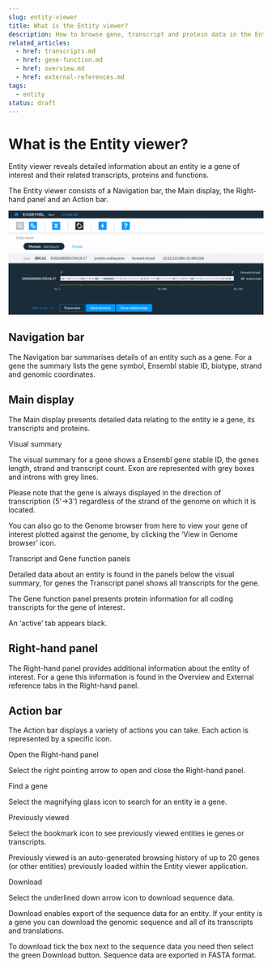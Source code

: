 ```yaml
---
slug: entity-viewer
title: What is the Entity viewer?
description: How to browse gene, transcript and protein data in the Entity viewer
related_articles:
  - href: transcripts.md
  - href: gene-function.md
  - href: overview.md
  - href: external-references.md
tags:
  - entity
status: draft
---
```


# What is the Entity viewer?

Entity viewer reveals detailed information about an entity ie a gene of interest and their related transcripts, proteins and functions.

The Entity viewer consists of a Navigation bar, the Main display, the Right-hand panel and an Action bar.

![](media/entity-viewer.png)

## Navigation bar

The Navigation bar summarises details of an entity such as a gene. For a gene the summary lists the gene symbol, Ensembl stable ID, biotype, strand and genomic coordinates. 


## Main display

The Main display presents detailed data relating to the entity ie a gene, its transcripts and proteins. 


Visual summary

The visual summary for a gene shows a Ensembl gene stable ID, the genes length, strand and transcript count. Exon are represented with grey boxes and introns with grey lines.

Please note that the gene is always displayed in the direction of transcription (5'->3') regardless of the strand of the genome on which it is located.

You can also go to the Genome browser from here to view your gene of interest plotted against the genome, by clicking the ‘View in Genome browser’ icon.


Transcript and Gene function panels

Detailed data about an entity is found in the panels below the visual summary, for genes the Transcript panel shows all transcripts for the gene. 

The Gene function panel presents protein information for all coding transcripts for the gene of interest.  

An ‘active’ tab appears black.


## Right-hand panel
 
The Right-hand panel provides additional information about the entity of interest. For a gene this information is found in the Overview and External reference tabs in the Right-hand panel.
 

## Action bar

The Action bar displays a variety of actions you can take. Each action is represented by a specific icon.


Open the Right-hand panel

Select the right pointing arrow to open and close the Right-hand panel.


Find a gene

Select the magnifying glass icon to search for an entity ie a gene. 


Previously viewed

Select the bookmark icon to see previously viewed entities ie genes or transcripts.

Previously viewed is an auto-generated browsing history of up to 20 genes (or other entities) previously loaded within the Entity viewer application.
 

Download

Select the underlined down arrow icon to download sequence data.

Download enables export of the sequence data for an entity. If your entity is a gene you can download the genomic sequence and all of its transcripts and translations.

To download tick the box next to the sequence data you need then select the green Download button. Sequence data are exported in FASTA format.
